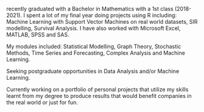  recently graduated with a Bachelor in Mathematics with a 1st class (2018-2021). 
 I spent a lot of my final year doing projects using R including: Machine Learning with Support Vector Machines on real world datasets, SIR modelling, Survival Analysis. 
 I have also worked with Microsoft Excel, MATLAB, SPSS and SAS.

My modules included: Statistical Modelling, Graph Theory, Stochastic Methods, Time Series and Forecasting, Complex Analysis and Machine Learning.

Seeking postgraduate opportunities in Data Analysis and/or Machine Learning. 

Currently working on a portfolio of personal projects that utilize my skills learnt from my degree
to produce results that would benefit companies in the real world or just for fun.
